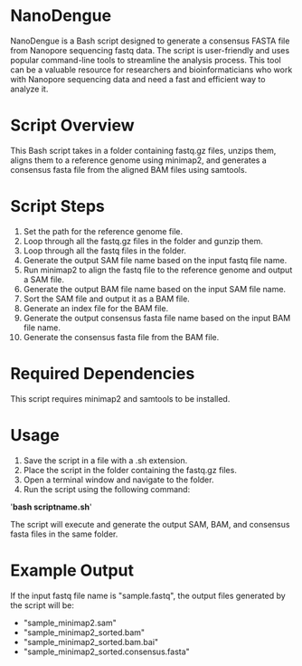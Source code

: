 # NanoDengue
NanoDengue is a Bash script designed to generate a consensus FASTA file from Nanopore sequencing fastq data. The script is user-friendly and uses popular command-line tools to streamline the analysis process. This tool can be a valuable resource for researchers and bioinformaticians who work with Nanopore sequencing data and need a fast and efficient way to analyze it.

# Script Overview
This Bash script takes in a folder containing fastq.gz files, unzips them, aligns them to a reference genome using minimap2, and generates a consensus fasta file from the aligned BAM files using samtools.

# Script Steps
1. Set the path for the reference genome file.
2. Loop through all the fastq.gz files in the folder and gunzip them.
3. Loop through all the fastq files in the folder.
4. Generate the output SAM file name based on the input fastq file name.
5. Run minimap2 to align the fastq file to the reference genome and output a SAM file.
6. Generate the output BAM file name based on the input SAM file name.
7. Sort the SAM file and output it as a BAM file.
8. Generate an index file for the BAM file.
9. Generate the output consensus fasta file name based on the input BAM file name.
10. Generate the consensus fasta file from the BAM file.

# Required Dependencies
This script requires minimap2 and samtools to be installed.

# Usage
1. Save the script in a file with a .sh extension.
2. Place the script in the folder containing the fastq.gz files.
3. Open a terminal window and navigate to the folder.
4. Run the script using the following command:

'**bash scriptname.sh**'

The script will execute and generate the output SAM, BAM, and consensus fasta files in the same folder.

# Example Output
If the input fastq file name is "sample.fastq", the output files generated by the script will be:

* "sample_minimap2.sam"
* "sample_minimap2_sorted.bam"
* "sample_minimap2_sorted.bam.bai"
* "sample_minimap2_sorted.consensus.fasta"
